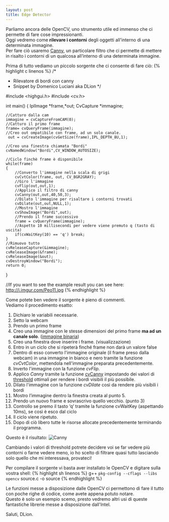```yaml
---
layout: post
title: Edge Detector
---
```

Parliamo ancora delle OpenCV, uno strumento utile ed immenso che ci permette di fare cose impressionanti.   
Oggi vedremo come **rilevare i contorni** degli oggetti all'interno di una determinata immagine.   
Per fare ciò usaremo [Canny](http://en.wikipedia.org/wiki/Canny_edge_detector), un particolare filtro che ci permette di mettere in risalto i contorni di un qualcosa all’interno di una determinata immagine.

Prima di tutto vediamo un piccolo sorgente che ci consente di fare ciò:
{% highlight c linenos %}
/*
* Rilevatore di bordi con canny
* Snippet by Domenico Luciani aka DLion
*/
 
#include <highgui.h>
#include <cv.h>
 
int main()
{
    IplImage *frame,*out;
    CvCapture *immagine;
    
    //Catturo dalla cam
    immagine = cvCaptureFromCAM(0);
    //Catturo il primo frame
    frame= cvQueryFrame(immagine);
    //Creo out ompatibile con frame, ad un solo canale.
     out = cvCreateImage(cvGetSize(frame),IPL_DEPTH_8U,1);
 
    //Creo una finestra chiamata "Bordi"
    cvNamedWindow("Bordi",CV_WINDOW_AUTOSIZE);
 
    //Ciclo finchè frame è disponibile
    while(frame)
    {
        //Converto l'immagine nella scala di grigi
        cvCvtColor(frame, out, CV_BGR2GRAY);
        //Giro l'immagine
        cvFlip(out,out,1);
        //Applico il filtro di canny
        cvCanny(out,out,40,50,3);
        //Dilato l'immagine per risaltare i contorni trovati
        cvDilate(out,out,NULL,1);
        //Mostro l'immagine
        cvShowImage("Bordi",out);
        //Prendo il frame successivo
        frame = cvQueryFrame(immagine);
        //Aspetto 10 millisecondi per vedere viene premuto q (tasto di uscita)
        if(cvWaitKey(10) == 'q') break;
    }
    //Rimuovo tutto
    cvReleaseCapture(&immagine);
    cvReleaseImage(&frame);
    cvReleaseImage(&out);
    cvDestroyWindow("Bordi");
    return 0;
}
 
//If you want to see the example result you can see here: http://i.imgur.com/Peo11.jpg
{% endhighlight %}

Come potete ben vedere il sorgente è pieno di commenti.   
Vediamo il procedimento esatto:

1. Dichiaro le variabili necessarie.
2. Setto la webcam
3. Prendo un primo frame
4. Creo una immagine con le stesse dimensioni del primo frame **ma ad un canale solo**. ([immagine binaria](http://it.wikipedia.org/wiki/Immagine_binaria))
5. Creo una finestra dove inserire i frame. (visualizzazione)
6. Entro in un ciclo che si ripeterà finché frame non darà un valore false
7. Dentro di esso converto l'immagine originale (il frame preso dalla webcam) in una immagine in bianco e nero tramite la funzione *cvCvtColor*, mettendola nell'immagine preparata precedentemente.
8. Inverto l'immagine con la funzione *cvFlip*.
9. Applico *Canny* tramite la funzione [cvCanny](http://opencv.willowgarage.com/documentation/c/imgproc_feature_detection.html) impostando dei valori di [threshold](http://en.wikipedia.org/wiki/Thresholding_%28image_processing%29) ottimali per rendere i bordi visibili il più possibile.
10. Dilato l'immagine con la funzione *cvDilate* così da rendere più visibili i bordi
11. Mostro l’immagine dentro la finestra creata al punto 5.
12. Prendo un nuovo frame e sovrascrivo quello vecchio. (punto 3)
13. Controllo se premo il tasto ‘q’ tramite la funzione cvWaitKey (aspettando 10ms), se così è esco dal ciclo
14. Il ciclo viene ripetuto.
15. Dopo di ciò libero tutte le risorse allocate precedentemente terminando il programma.

Questo è il risultato:
![Canny]({{site.image_url}}/edge-detector.jpg)

Cambiando i valori di threshold potrete decidere voi se far vedere più contorni o farne vedere meno, io ho scelto di filtrare quasi tutto lasciando solo quello che mi interessava, provateci!

Per compilare il sorgente vi basta aver installato le OpenCV e digitare sulla vostra shell:
{% highlight sh linenos %}
g++ `pkg-config --cflags --libs opencv` source.c -o source
{% endhighlight %}

Le funzioni messe a disposizione dalle OpenCV ci permettono di fare il tutto con poche righe di codice, come avete appena potuto notare.   
Questo è solo un esempio scemo, presto vedremo altri usi di queste fantastiche librerie messe a disposizione dall'Intel.

Saluti, DLion.
